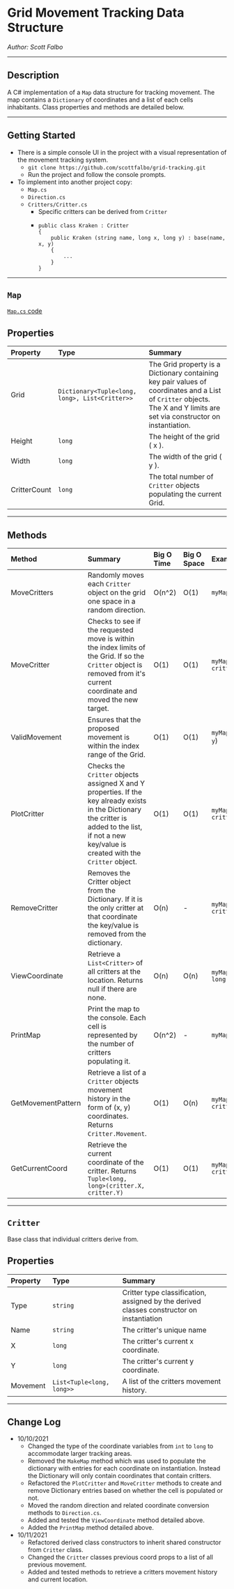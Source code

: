 # Grid Movement Tracking Data Structure

*Author: Scott Falbo*

---

## Description

A C# implementation of a `Map` data structure for tracking movement.  The map contains a `Dictionary` of coordinates and a list of each cells inhabitants.  Class properties and methods are detailed below.

---

## Getting Started

+ There is a simple console UI in the project with a visual representation of the movement tracking system.
  + `git clone https://github.com/scottfalbo/grid-tracking.git`
  + Run the project and follow the console prompts.
+ To implement into another project copy:
  + `Map.cs`
  + `Direction.cs`
  + `Critters/Critter.cs`
    + Specific critters can be derived from `Critter`
    + ```
      public class Kraken : Critter
      {
          public Kraken (string name, long x, long y) : base(name, x, y)
          {
              ...
          }
      }
      ```

---

## `Map`

[`Map.cs` code](https://github.com/scottfalbo/grid-tracking/blob/main/GridTracking/Map.cs)

## Properties

| Property | Type | Summary |
| :------- | :-------- | :-------- |
| Grid | `Dictionary<Tuple<long, long>, List<Critter>>` | The Grid property is a Dictionary containing key pair values of coordinates and a List of `Critter` objects.  The X and Y limits are set via constructor on instantiation. |
| Height | `long` | The height of the grid ( x ). |
| Width | `long` | The width of the grid ( y ). |
| CritterCount | `long` | The total number of `Critter` objects populating the current Grid. |

---

## Methods

| Method | Summary | Big O Time | Big O Space | Example |
| :- | :- | :- | :- | :- |
| MoveCritters | Randomly moves each `Critter` object on the grid one space in a random direction. | O(n^2) | O(1) | `myMap.MoveCritters()` |
| MoveCritter | Checks to see if the requested move is within the index limits of the Grid.  If so the `Critter` object is removed from it's current coordinate and moved the new target. | O(1) | O(1) | `myMap.MoveCritter(Critter critter, int[] move)` |
| ValidMovement | Ensures that the proposed movement is within the index range of the Grid. | O(1) | O(1) | `myMap.ValidMovement(long x, long y`) |
| PlotCritter | Checks the `Critter` objects assigned X and Y properties.  If the key already exists in the Dictionary the critter is added to the list, if not a new key/value is created with the `Critter` object. | O(1) | O(1) | `myMap.PlotCritter(Critter critter)` |
| RemoveCritter | Removes the Critter object from the Dictionary.  If it is the only critter at that coordinate the key/value is removed from the dictionary. | O(n) | - | `myMap.RemoveCritter(Critter critter)` |
| ViewCoordinate | Retrieve a `List<Critter>` of all critters at the location.  Returns null if there are none. | O(n) | O(n) | `myMap.ViewCoordinate(long x, long y)` |
| PrintMap | Print the map to the console. Each cell is represented by the number of critters populating it. | O(n^2) | - | `myMap.PrintMap()` |
| GetMovementPattern | Retrieve a list of a `Critter` objects movement history in the form of (x, y) coordinates.  Returns `Critter.Movement`. | O(1) | O(n) | `myMap.GetMovementPattern(Critter critter)` |
| GetCurrentCoord | Retrieve the current coordinate of the critter.  Returns `Tuple<long, long>(critter.X, critter.Y)` | O(1) | O(1) | `myMap.GetCurrentCoord(Critter critter)` |

---

## `Critter`

Base class that individual critters derive from.

## Properties

| Property | Type | Summary |
| :------- | :-------- | :-------- |
| Type | `string` | Critter type classification, assigned by the derived classes constructor on instantiation |
| Name | `string` | The critter's unique name |
| X | `long` | The critter's current x coordinate. |
| Y | `long` | The critter's current y coordinate. |
| Movement | `List<Tuple<long, long>>` | A list of the critters movement history. |

---

## Change Log

+ 10/10/2021
  + Changed the type of the coordinate variables from `int` to `long` to accommodate larger tracking areas.
  + Removed the `MakeMap` method which was used to populate the dictionary with entries for each coordinate on instantiation.  Instead the Dictionary will only contain coordinates that contain critters.
  + Refactored the `PlotCritter` and `MoveCritter` methods to create and remove Dictionary entries based on whether the cell is populated or not.
  + Moved the random direction and related coordinate conversion methods to `Direction.cs`.
  + Added and tested the `ViewCoordinate` method detailed above.
  + Added the `PrintMap` method detailed above.
+ 10/11/2021
  + Refactored derived class constructors to inherit shared constructor from `Critter` class.
  + Changed the `Critter` classes previous coord props to a list of all previous movement.
  + Added and tested methods to retrieve a critters movement history and current location.
